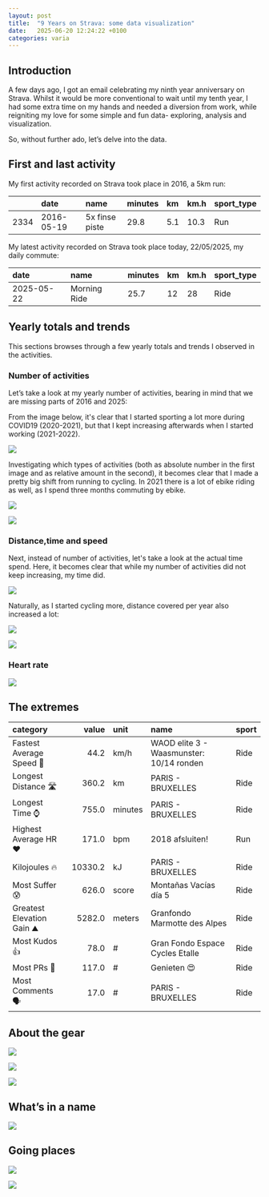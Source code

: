 ```yaml
---
layout: post
title:  "9 Years on Strava: some data visualization"
date:   2025-06-20 12:24:22 +0100
categories: varia
---
```


## Introduction

A few days ago, I got an email celebrating my ninth year anniversary on
Strava. Whilst it would be more conventional to wait until my tenth
year, I had some extra time on my hands and needed a diversion from
work, while reigniting my love for some simple and fun data- exploring,
analysis and visualization.

So, without further ado, let’s delve into the data.

## First and last activity

My first activity recorded on Strava took place in 2016, a 5km run:

<table>
<thead>
<tr>
<th style="text-align: left;"></th>
<th style="text-align: left;">date</th>
<th style="text-align: left;">name</th>
<th style="text-align: left;">minutes</th>
<th style="text-align: left;">km</th>
<th style="text-align: left;">km.h</th>
<th style="text-align: left;">sport_type</th>
</tr>
</thead>
<tbody>
<tr>
<td style="text-align: left;">2334</td>
<td style="text-align: left;">2016-05-19</td>
<td style="text-align: left;">5x finse piste</td>
<td style="text-align: left;">29.8</td>
<td style="text-align: left;">5.1</td>
<td style="text-align: left;">10.3</td>
<td style="text-align: left;">Run</td>
</tr>
</tbody>
</table>

My latest activity recorded on Strava took place today, 22/05/2025, my
daily commute:

<table>
<thead>
<tr>
<th style="text-align: left;">date</th>
<th style="text-align: left;">name</th>
<th style="text-align: left;">minutes</th>
<th style="text-align: left;">km</th>
<th style="text-align: left;">km.h</th>
<th style="text-align: left;">sport_type</th>
</tr>
</thead>
<tbody>
<tr>
<td style="text-align: left;">2025-05-22</td>
<td style="text-align: left;">Morning Ride</td>
<td style="text-align: left;">25.7</td>
<td style="text-align: left;">12</td>
<td style="text-align: left;">28</td>
<td style="text-align: left;">Ride</td>
</tr>
</tbody>
</table>

## Yearly totals and trends

This sections browses through a few yearly totals and trends I observed
in the activities.

### Number of activities

Let’s take a look at my yearly number of activities, bearing in mind
that we are missing parts of 2016 and 2025:

From the image below, it's clear that I started sporting a lot more during
COVID19 (2020-2021), but that I kept increasing afterwards when I started working (2021-2022).

![](/docs/assets/strava_files/figure-markdown_strict/unnamed-chunk-4-1.png)

Investigating which types of activities (both as absolute number in the first
  image and as relative amount in the second), it becomes clear that I made
  a pretty big shift from running to cycling. In 2021 there is a lot of ebike
  riding as well, as I spend three months commuting by ebike.

![](/docs/assets/strava_files/figure-markdown_strict/unnamed-chunk-5-1.png)

![](/docs/assets/strava_files/figure-markdown_strict/unnamed-chunk-6-1.png)

### Distance,time and speed

Next, instead of number of activities, let's take a look at the actual time
spend. Here, it becomes clear that while my number of activities did not keep
increasing, my time did.

![](/docs/assets/strava_files/figure-markdown_strict/unnamed-chunk-7-1.png)

Naturally, as I started cycling more, distance covered per year also increased
a lot:

![](/docs/assets/strava_files/figure-markdown_strict/unnamed-chunk-8-1.png)



![](/docs/assets/strava_files/figure-markdown_strict/unnamed-chunk-9-1.png)

### Heart rate

![](/docs/assets/strava_files/figure-markdown_strict/unnamed-chunk-10-1.png)

## The extremes

<table>
<colgroup>
<col style="width: 29%" />
<col style="width: 8%" />
<col style="width: 8%" />
<col style="width: 46%" />
<col style="width: 6%" />
</colgroup>
<thead>
<tr>
<th style="text-align: left;">category</th>
<th style="text-align: right;">value</th>
<th style="text-align: left;">unit</th>
<th style="text-align: left;">name</th>
<th style="text-align: left;">sport</th>
</tr>
</thead>
<tbody>
<tr>
<td style="text-align: left;">Fastest Average Speed 🚴️</td>
<td style="text-align: right;">44.2</td>
<td style="text-align: left;">km/h</td>
<td style="text-align: left;">WAOD elite 3 - Waasmunster: 10/14
ronden</td>
<td style="text-align: left;">Ride</td>
</tr>
<tr>
<td style="text-align: left;">Longest Distance 🛣️</td>
<td style="text-align: right;">360.2</td>
<td style="text-align: left;">km</td>
<td style="text-align: left;">PARIS - BRUXELLES</td>
<td style="text-align: left;">Ride</td>
</tr>
<tr>
<td style="text-align: left;">Longest Time ⌚</td>
<td style="text-align: right;">755.0</td>
<td style="text-align: left;">minutes</td>
<td style="text-align: left;">PARIS - BRUXELLES</td>
<td style="text-align: left;">Ride</td>
</tr>
<tr>
<td style="text-align: left;">Highest Average HR ❤️</td>
<td style="text-align: right;">171.0</td>
<td style="text-align: left;">bpm</td>
<td style="text-align: left;">2018 afsluiten!</td>
<td style="text-align: left;">Run</td>
</tr>
<tr>
<td style="text-align: left;">Kilojoules 🔥</td>
<td style="text-align: right;">10330.2</td>
<td style="text-align: left;">kJ</td>
<td style="text-align: left;">PARIS - BRUXELLES</td>
<td style="text-align: left;">Ride</td>
</tr>
<tr>
<td style="text-align: left;">Most Suffer 😰</td>
<td style="text-align: right;">626.0</td>
<td style="text-align: left;">score</td>
<td style="text-align: left;">Montañas Vacías día 5</td>
<td style="text-align: left;">Ride</td>
</tr>
<tr>
<td style="text-align: left;">Greatest Elevation Gain ⛰️</td>
<td style="text-align: right;">5282.0</td>
<td style="text-align: left;">meters</td>
<td style="text-align: left;">Granfondo Marmotte des Alpes</td>
<td style="text-align: left;">Ride</td>
</tr>
<tr>
<td style="text-align: left;">Most Kudos 👍</td>
<td style="text-align: right;">78.0</td>
<td style="text-align: left;">#</td>
<td style="text-align: left;">Gran Fondo Espace Cycles Etalle</td>
<td style="text-align: left;">Ride</td>
</tr>
<tr>
<td style="text-align: left;">Most PRs 🏅</td>
<td style="text-align: right;">117.0</td>
<td style="text-align: left;">#</td>
<td style="text-align: left;">Genieten 😍</td>
<td style="text-align: left;">Ride</td>
</tr>
<tr>
<td style="text-align: left;">Most Comments 🗣</td>
<td style="text-align: right;">17.0</td>
<td style="text-align: left;">#</td>
<td style="text-align: left;">PARIS - BRUXELLES</td>
<td style="text-align: left;">Ride</td>
</tr>
</tbody>
</table>

## About the gear

![](/docs/assets/strava_files/figure-markdown_strict/unnamed-chunk-12-1.png)

![](/docs/assets/strava_files/figure-markdown_strict/unnamed-chunk-13-1.png)

![](/docs/assets/strava_files/figure-markdown_strict/unnamed-chunk-14-1.png)

## What’s in a name

![](/docs/assets/strava_files/figure-markdown_strict/unnamed-chunk-15-1.png)

## Going places

![](/docs/assets/strava_files/figure-markdown_strict/unnamed-chunk-16-1.png)

![](/docs/assets/strava_files/figure-markdown_strict/unnamed-chunk-17-1.png)
